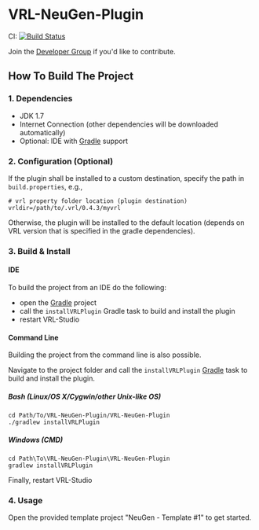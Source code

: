 # VRL-NeuGen-Plugin

CI: [![Build Status](https://travis-ci.org/stephanmg/VRL-NeuGen-Plugin.svg?branch=master)](https://travis-ci.org/stephanmg/VRL-NeuGen-Plugin)

Join the [Developer Group](https://groups.google.com/forum/#!forum/vrl-developers) if you'd like to contribute.

## How To Build The Project

### 1. Dependencies

- JDK 1.7
- Internet Connection (other dependencies will be downloaded automatically)
- Optional: IDE with [Gradle](http://www.gradle.org/) support


### 2. Configuration (Optional)

If the plugin shall be installed to a custom destination, specify the path in `build.properties`, e.g.,
    
    # vrl property folder location (plugin destination)
    vrldir=/path/to/.vrl/0.4.3/myvrl
    
Otherwise, the plugin will be installed to the default location (depends on VRL version that is specified in the gradle dependencies).

### 3. Build & Install

#### IDE

To build the project from an IDE do the following:

- open the  [Gradle](http://www.gradle.org/) project
- call the `installVRLPlugin` Gradle task to build and install the plugin
- restart VRL-Studio

#### Command Line

Building the project from the command line is also possible.

Navigate to the project folder and call the `installVRLPlugin` [Gradle](http://www.gradle.org/)
task to build and install the plugin.

##### Bash (Linux/OS X/Cygwin/other Unix-like OS)

    cd Path/To/VRL-NeuGen-Plugin/VRL-NeuGen-Plugin
    ./gradlew installVRLPlugin
    
##### Windows (CMD)

    cd Path\To\VRL-NeuGen-Plugin\VRL-NeuGen-Plugin
    gradlew installVRLPlugin

Finally, restart VRL-Studio


### 4. Usage
Open the provided template project "NeuGen - Template #1" to get started.

